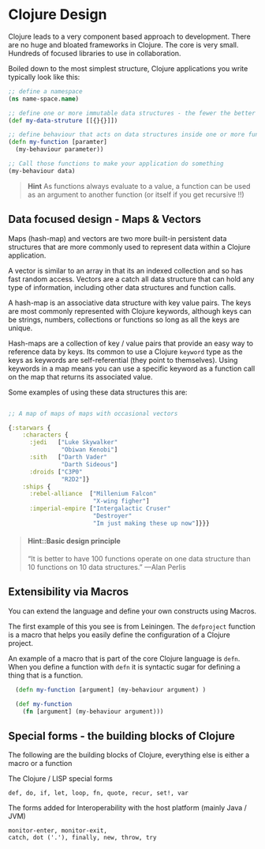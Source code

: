# Clojure Design

  Clojure leads to a very component based approach to development.  There are no huge and bloated frameworks in Clojure.  The core is very small.  Hundreds of focused libraries to use in collaboration.

  Boiled down to the most simplest structure, Clojure applications you write typically look like this:

```clojure
;; define a namespace
(ns name-space.name)

;; define one or more immutable data structures - the fewer the better typically
(def my-data-struture [[{}{}]])

;; define behaviour that acts on data structures inside one or more functions
(defn my-function [paramter]
  (my-behaviour parameter))

;; Call those functions to make your application do something
(my-behaviour data)
```

> **Hint** As functions always evaluate to a value, a function can be used as an argument to another function (or itself if you get recursive !!)


## Data focused design - Maps & Vectors

Maps (hash-map) and vectors are two more built-in persistent data structures that are more commonly used to represent data within a Clojure application.

A vector is similar to an array in that its an indexed collection and so has fast random access.  Vectors are a catch all data structure that can hold any type of information, including other data structures and function calls.

A hash-map is an associative data structure with key value pairs.  The keys are most commonly represented with Clojure keywords, although keys can be strings, numbers, collections or functions so long as all the keys are unique.

Hash-maps are a collection of key / value pairs that provide an easy way to reference data by keys.  Its common to use a Clojure `keyword` type as the keys as keywords are self-referential (they point to themselves).  Using keywords in a map means you can use a specific keyword as a function call on the map that returns its associated value.

  Some examples of using these data structures this are:

```clojure

;; A map of maps of maps with occasional vectors

{:starwars {
    :characters {
      :jedi   ["Luke Skywalker"
               "Obiwan Kenobi"]
      :sith   ["Darth Vader"
               "Darth Sideous"]
      :droids ["C3P0"
               "R2D2"]}
    :ships {
      :rebel-alliance  ["Millenium Falcon"
                        "X-wing figher"]
      :imperial-empire ["Intergalactic Cruser"
                        "Destroyer"
                        "Im just making these up now"]}}}
```

> #### Hint::Basic design principle
> “It is better to have 100 functions operate on one data structure than 10 functions on 10 data structures.” —Alan Perlis

## Extensibility via Macros

  You can extend the language and define your own constructs using Macros.

  The first example of this you see is from Leiningen.  The `defproject` function is a macro that helps you easily define the configuration of a Clojure project.

  An example of a macro that is part of the core Clojure language is `defn`.  When you define a function with `defn` it is syntactic sugar for defining a thing that is a function.

```clojure
  (defn my-function [argument] (my-behaviour argument) )

  (def my-function
    (fn [argument] (my-behaviour argument)))
```

## Special forms - the building blocks of Clojure

The following are the building blocks of Clojure, everything else is either a macro or a function

The Clojure / LISP special forms

```
def, do, if, let, loop, fn, quote, recur, set!, var
```

The forms added for Interoperability with the host platform (mainly Java / JVM)

```
monitor-enter, monitor-exit,
catch, dot ('.'), finally, new, throw, try
```
